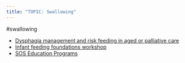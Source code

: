 ```yaml
---
title: "TOPIC: Swallowing"
---
```


#swallowing
- [Dysphagia management and risk feeding in aged or palliative care](cpd/swallowing/dysphagia-riskfeed-pallcare.md)
- [Infant feeding foundations workshop](cpd/swallowing/infant-feeding-foundations.md)
- [SOS Education Programs](cpd/swallowing/sos-education.md)